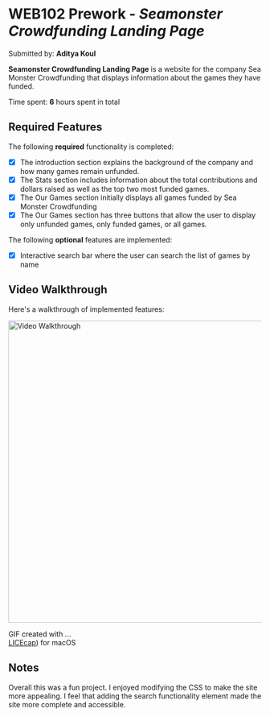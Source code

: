# WEB102 Prework - *Seamonster Crowdfunding Landing Page*

Submitted by: **Aditya Koul**

**Seamonster Crowdfunding Landing Page** is a website for the company Sea Monster Crowdfunding that displays information about the games they have funded.

Time spent: **6** hours spent in total

## Required Features

The following **required** functionality is completed:

* [x] The introduction section explains the background of the company and how many games remain unfunded.
* [x] The Stats section includes information about the total contributions and dollars raised as well as the top two most funded games.
* [x] The Our Games section initially displays all games funded by Sea Monster Crowdfunding
* [x] The Our Games section has three buttons that allow the user to display only unfunded games, only funded games, or all games.

The following **optional** features are implemented:

* [x] Interactive search bar where the user can search the list of games by name

## Video Walkthrough

Here's a walkthrough of implemented features:

<img src='WEB102_GIF.gif' title='Video Walkthrough' width='600' alt='Video Walkthrough' />

<!-- Replace this with whatever GIF tool you used! -->
GIF created with ...  
[LICEcap](https://www.cockos.com/licecap/)) for macOS

## Notes

Overall this was a fun project. I enjoyed modifying the CSS to make the site more appealing. I feel that adding the search functionality element made the site more complete and accessible.
